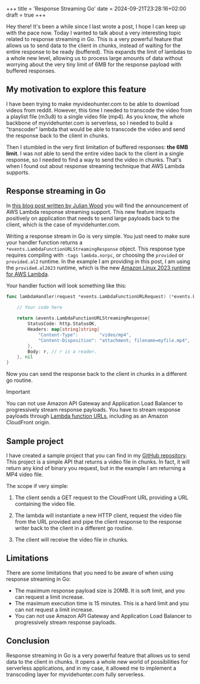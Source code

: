 +++
title = 'Response Streaming Go'
date = 2024-09-21T23:28:16+02:00
draft = true
+++

Hey there! It's been a while since I last wrote a post, I hope I can keep up with the pace now. Today I wanted to talk about a very interesting topic related to response streaming in Go. This is a very powerful feature that allows us to send data to the client in chunks, instead of waiting for the entire response to be ready (buffered). This expands the limit of lambdas to a whole new level, allowing us to process large amounts of data without worrying about the very tiny limit of 6MB for the response payload with buffered responses.

## My motivation to explore this feature

I have been trying to make myvideohunter.com to be able to download videos from reddit. However, this time I needed to transcode the video from a playlist file (m3u8) to a single video file (mp4). As you know, the whole backbone of myvidehunter.com is serverless, so I needed to build a "transcoder" lambda that would be able to transcode the video and send the response back to the client in chunks.

Then I stumbled in the very first limitation of buffered responses: **the 6MB limit**. I was not able to send the entire video back to the client in a single response, so I needed to find a way to send the video in chunks. That's when I found out about response streaming technique that AWS Lambda supports.

## Response streaming in Go

In [this blog post written by Julian Wood](https://aws.amazon.com/blogs/compute/introducing-aws-lambda-response-streaming/) you will find the announcement of AWS Lambda response streaming support. This new feature impacts positively on application that needs to send large payloads back to the client, which is the case of myvidehunter.com. 

Writing a response stream in Go is very simple. You just need to make sure your handler function returns a `*events.LambdaFunctionURLStreamingResponse` object. This response type requires compiling with `-tags lambda.norpc`, or choosing the `provided` or `provided.al2` runtime. In the example I am providing in this post, I am using the `provided.al2023` runtime, which is the new [Amazon Linux 2023 runtime for AWS Lambda](https://aws.amazon.com/blogs/compute/introducing-the-amazon-linux-2023-runtime-for-aws-lambda/).

Your handler fuction will look something like this:

```go
func lambdaHandler(request *events.LambdaFunctionURLRequest) (*events.LambdaFunctionURLStreamingResponse, error) {
    
    // Your code here

    return &events.LambdaFunctionURLStreamingResponse{
		StatusCode: http.StatusOK,
		Headers: map[string]string{
			"Content-Type":        "video/mp4",
			"Content-Disposition": "attachment; filename=myfile.mp4",
		},
		Body: r, // r is a reader.
	}, nil
}
```

Now you can send the response back to the client in chunks in a different go routine. 

> [!IMPORTANT]  
> You can not use Amazon API Gateway and Application Load Balancer to progressively stream response payloads. You have to stream response payloads through [Lambda function URLs](https://docs.aws.amazon.com/lambda/latest/dg/urls-configuration.html), including as an Amazon CloudFront origin.

## Sample project

I have created a sample project that you can find in my [GitHub repository](https://github.com/victoraldir/response-streaming-go). This project is a simple API that returns a video file in chunks. In fact, it will return any kind of binary you request, but in the example I am returning a MP4 video file. 

The scope if very simple:

1. The client sends a GET request to the CloudFront URL providing a URL containing the video file.

2. The lambda will instantiate a new HTTP client, request the video file from the URL provided and pipe the client response to the response writer back to the client in a different go routine.

3. The client will receive the video file in chunks.


## Limitations

There are some limitations that you need to be aware of when using response streaming in Go:

- The maximum response payload size is 20MB. It is soft limit, and you can request a limit increase.
- The maximum execution time is 15 minutes. This is a hard limit and you can not request a limit increase.
- You can not use Amazon API Gateway and Application Load Balancer to progressively stream response payloads.

## Conclusion

Response streaming in Go is a very powerful feature that allows us to send data to the client in chunks. It opens a whole new world of possibilities for serverless applications, and in my case, it allowed me to implement a transcoding layer for myvidehunter.com fully serverless. 

